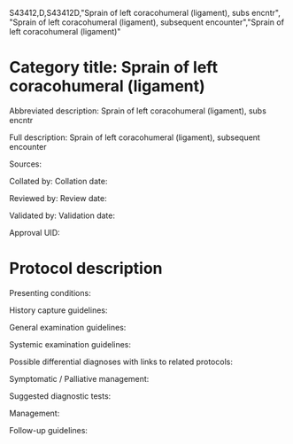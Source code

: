 S43412,D,S43412D,"Sprain of left coracohumeral (ligament), subs encntr", "Sprain of left coracohumeral (ligament), subsequent encounter","Sprain of left coracohumeral (ligament)"
# Category title: Sprain of left coracohumeral (ligament)

Abbreviated description: Sprain of left coracohumeral (ligament), subs encntr

Full description: Sprain of left coracohumeral (ligament), subsequent encounter

Sources:

Collated by:
Collation date:

Reviewed by:
Review date:

Validated by:
Validation date:

Approval UID:

# Protocol description

Presenting conditions:

History capture guidelines:

General examination guidelines:

Systemic examination guidelines:

Possible differential diagnoses with links to related protocols:

Symptomatic / Palliative management:

Suggested diagnostic tests:

Management:

Follow-up guidelines:
